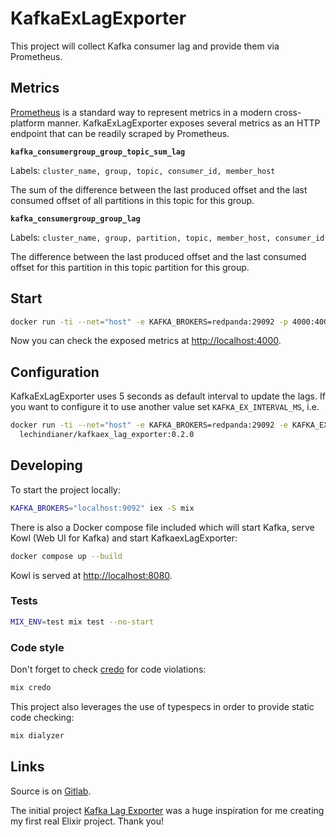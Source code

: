 # KafkaExLagExporter

This project will collect Kafka consumer lag and provide them via Prometheus.

## Metrics

[Prometheus](https://prometheus.io/) is a standard way to represent metrics in a modern cross-platform manner. 
KafkaExLagExporter exposes several metrics as an HTTP endpoint that can be readily scraped by Prometheus.

**`kafka_consumergroup_group_topic_sum_lag`**

Labels: `cluster_name, group, topic, consumer_id, member_host`

The sum of the difference between the last produced offset and the last consumed offset of all partitions in this
topic for this group.

**`kafka_consumergroup_group_lag`**

Labels: `cluster_name, group, partition, topic, member_host, consumer_id`

The difference between the last produced offset and the last consumed offset for this partition in this topic
partition for this group.

## Start

```bash
docker run -ti --net="host" -e KAFKA_BROKERS=redpanda:29092 -p 4000:4000 lechindianer/kafkaex_lag_exporter:0.2.0
```

Now you can check the exposed metrics at [http://localhost:4000](http://localhost:4000).

## Configuration

KafkaExLagExporter uses 5 seconds as default interval to update the lags. If you want to configure it to use another
value set `KAFKA_EX_INTERVAL_MS`, i.e.

```bash
docker run -ti --net="host" -e KAFKA_BROKERS=redpanda:29092 -e KAFKA_EX_INTERVAL_MS=10000 -p 4000:4000 \
  lechindianer/kafkaex_lag_exporter:0.2.0
```

## Developing

To start the project locally:

```bash
KAFKA_BROKERS="localhost:9092" iex -S mix 
```

There is also a Docker compose file included which will start Kafka, serve Kowl (Web UI for Kafka) and start
KafkaexLagExporter:

```bash 
docker compose up --build
```

Kowl is served at [http://localhost:8080](http://localhost:8080).

### Tests

```bash
MIX_ENV=test mix test --no-start
```

###  Code style

Don't forget to check [credo](https://hexdocs.pm/credo/overview.html) for code violations:

```bash
mix credo
```

This project also leverages the use of typespecs in order to provide static code checking:

```bash
mix dialyzer
```

## Links

Source is on [Gitlab](https://gitlab.com/lechindianer/kafkaex-lag-exporter).

The initial project [Kafka Lag Exporter](https://github.com/seglo/kafka-lag-exporter) was a huge inspiration for me
creating my first real Elixir project. Thank you!
